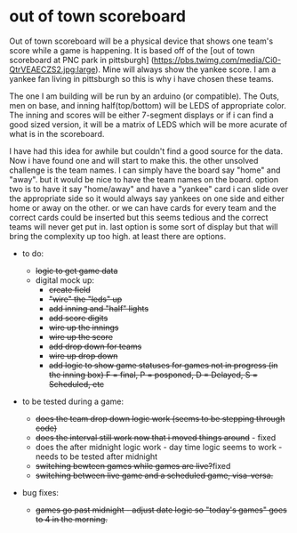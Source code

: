 # out of town scoreboard

Out of town scoreboard will be a physical device that shows one team's score while a game is happening.
It is based off of the [out of town scoreboard at PNC park in pittsburgh] (https://pbs.twimg.com/media/Ci0-QtrVEAECZS2.jpg:large).
Mine will always show the yankee score. I am a yankee fan living in pittsburgh so this is why i have chosen these teams.

The one I am building will be run by an arduino (or compatible).
The Outs, men on base, and inning half(top/bottom) will be LEDS of appropriate color.
The inning and scores will be either 7-segment displays or if i can find a good sized version, it will be a matrix of LEDS which will be more acurate of what is in the scoreboard.

I have had this idea for awhile but couldn't find a good source for the data. Now i have found one and will start to make this.
the other unsolved challenge is the team names.
I can simply have the board say "home" and "away". but it would be nice to have the team names on the board.
option two is to have it say "home/away" and have a "yankee" card i can slide over the appropriate side so it would always say yankees on one side and either home or away on the other.
or we can have cards for every team and the correct cards could be inserted but this seems tedious and the correct teams will never get put in.
last option is some sort of display but that will bring the complexity up too high.
at least there are options.

- to do:
  - ~~logic to get game data~~
  - digital mock up:
	- ~~create field~~
	- ~~"wire" the "leds" up~~
	- ~~add inning and "half" lights~~
	- ~~add score digits~~
	- ~~wire up the innings~~
	- ~~wire up the score~~
	- ~~add drop down for teams~~
	- ~~wire up drop down~~
	- ~~add logic to show game statuses for games not in progress (in the inning box) F = final, P = posponed, D = Delayed, S = Scheduled, etc~~

- to be tested during a game:
	- ~~does the team drop down logic work (seems to be stepping through code)~~
	- ~~does the interval still work now that i moved things around~~ - fixed
	- does the after midnight logic work - day time logic seems to work - needs to be tested after midnight
	- ~~switching bewteen games while games are live?~~fixed
	- ~~switching between live game and a scheduled game, visa-versa.~~

- bug fixes:
	- ~~games go past midnight - adjust date logic so "today's games" goes to 4 in the morning.~~


